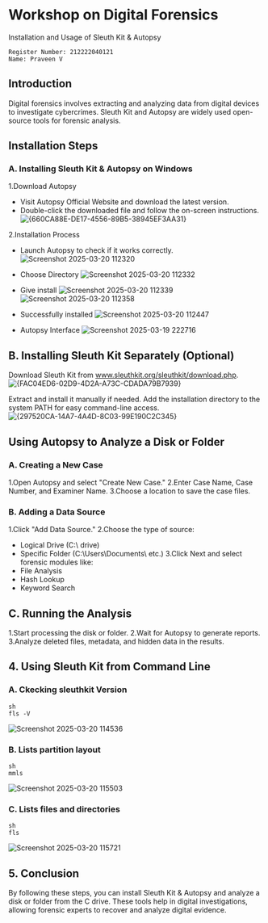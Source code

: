 
# Workshop on Digital Forensics
Installation and Usage of Sleuth Kit & Autopsy
```
Register Number: 212222040121
Name: Praveen V
```
## Introduction
Digital forensics involves extracting and analyzing data from digital devices to investigate cybercrimes. Sleuth Kit and Autopsy are widely used open-source tools for forensic analysis.

## Installation Steps
### A. Installing Sleuth Kit & Autopsy on Windows
1.Download Autopsy
- Visit Autopsy Official Website and download the latest version.
- Double-click the downloaded file and follow the on-screen instructions.
![{660CA88E-DE17-4556-89B5-38945EF3AA31}](https://github.com/user-attachments/assets/d5cf2c90-4fc9-453e-93ff-ef64378dd232)

2.Installation Process
- Launch Autopsy to check if it works correctly.
  ![Screenshot 2025-03-20 112320](https://github.com/user-attachments/assets/cc1fe43b-5c38-448b-b04c-611d7303273c)
  
- Choose Directory
  ![Screenshot 2025-03-20 112332](https://github.com/user-attachments/assets/6571866c-21af-4314-8ae2-ed372625a4e7)
  
- Give install
  ![Screenshot 2025-03-20 112339](https://github.com/user-attachments/assets/15efe313-01bb-4a21-a8ec-5b15afd66a20)
  ![Screenshot 2025-03-20 112358](https://github.com/user-attachments/assets/8abf07cf-8382-4a93-bd01-754b220af25e)

- Successfully installed
  ![Screenshot 2025-03-20 112447](https://github.com/user-attachments/assets/394e94bf-99d2-4af6-a070-fa64f09879b4)

- Autopsy Interface
  ![Screenshot 2025-03-19 222716](https://github.com/user-attachments/assets/3f8dfb03-55b2-4553-8475-de3595a56ff0)

## B. Installing Sleuth Kit Separately (Optional)
Download Sleuth Kit from www.sleuthkit.org/sleuthkit/download.php.
![{FAC04ED6-02D9-4D2A-A73C-CDADA79B7939}](https://github.com/user-attachments/assets/216ff656-18eb-497f-a795-3ca4112e758c)

Extract and install it manually if needed.
Add the installation directory to the system PATH for easy command-line access.
![{297520CA-14A7-4A4D-8C03-99E190C2C345}](https://github.com/user-attachments/assets/af8d1960-bab6-4810-9778-616f2305f52f)

## Using Autopsy to Analyze a Disk or Folder
### A. Creating a New Case
1.Open Autopsy and select "Create New Case."
2.Enter Case Name, Case Number, and Examiner Name.
3.Choose a location to save the case files.
### B. Adding a Data Source
1.Click "Add Data Source."
2.Choose the type of source:
- Logical Drive (C:\ drive)
- Specific Folder (C:\Users\Documents\ etc.)
3.Click Next and select forensic modules like:
- File Analysis
- Hash Lookup
- Keyword Search
## C. Running the Analysis
1.Start processing the disk or folder.
2.Wait for Autopsy to generate reports.
3.Analyze deleted files, metadata, and hidden data in the results.
## 4. Using Sleuth Kit from Command Line
### A. Ckecking sleuthkit Version
```
sh
fls -V
```
![Screenshot 2025-03-20 114536](https://github.com/user-attachments/assets/b266d5a0-845f-428e-b16d-bf573d26ce5b)

### B. Lists partition layout
```
sh
mmls
```
![Screenshot 2025-03-20 115503](https://github.com/user-attachments/assets/f341a4af-2ff7-421b-a603-0cdace2321fa)

### C. Lists files and directories
```
sh
fls
```
![Screenshot 2025-03-20 115721](https://github.com/user-attachments/assets/73dfede6-f37b-4673-9405-bc66ca64f2ab)

## 5. Conclusion
By following these steps, you can install Sleuth Kit & Autopsy and analyze a disk or folder from the C drive. These tools help in digital investigations, allowing forensic experts to recover and analyze digital evidence.

